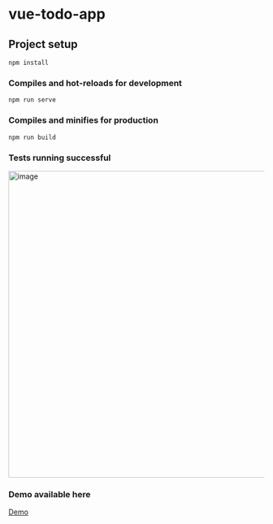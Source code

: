# vue-todo-app

## Project setup
```
npm install
```

### Compiles and hot-reloads for development
```
npm run serve
```

### Compiles and minifies for production
```
npm run build
```

### Tests running successful
<img width="604" alt="image" src="https://github.com/lennardrecke/vue-task-app/assets/115886825/60e14d10-9839-4a6b-9784-6f3b928322f5">

### Demo available here

[Demo](https://vue-task-app-rho.vercel.app)
